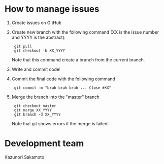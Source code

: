 # How to manage issues
1. Create issues on GitHub
2. Create new branch with the following command (XX is the issue number and YYYY is the abstract):

        git pull
        git checkout -b XX_YYYY
    Note that this command create a branch from the current branch.
3. Write and commit code!
4. Commit the final code with the following command

        git commit -m "brah brah brah ... Close #XX"
5. Merge the branch into the "master" branch

        git checkout master
        git merge XX_YYYY
        git branch -d XX_YYYY
    Note that git shows errors if the merge is failed.

# Development team
Kazunori Sakamoto
